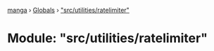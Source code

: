 [manga](../README.md) › [Globals](../globals.md) › ["src/utilities/ratelimiter"](_src_utilities_ratelimiter_.md)

# Module: "src/utilities/ratelimiter"


